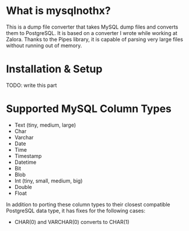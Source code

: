 # What is mysqlnothx?

This is a dump file converter that takes MySQL dump files and converts them to PostgreSQL.  It is based on a converter I wrote while working at Zalora.  Thanks to the Pipes library, it is capable of parsing very large files without running out of memory.

# Installation & Setup

TODO: write this part

# Supported MySQL Column Types

* Text (tiny, medium, large)
* Char
* Varchar
* Date
* Time
* Timestamp
* Datetime
* Bit
* Blob
* Int (tiny, small, medium, big)
* Double
* Float

In addition to porting these column types to their closest compatible PostgreSQL data type, it has fixes for the following cases:

* CHAR(0) and VARCHAR(0) converts to CHAR(1)
